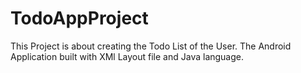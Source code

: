 # TodoAppProject
This Project is about creating the Todo List of the User. The Android Application built with XMl Layout file and Java language.
